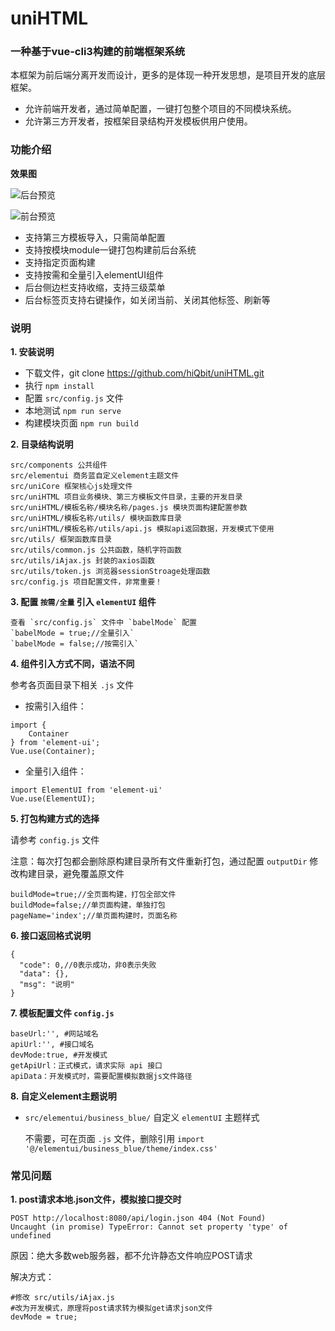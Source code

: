 # uniHTML
### 一种基于vue-cli3构建的前端框架系统
本框架为前后端分离开发而设计，更多的是体现一种开发思想，是项目开发的底层框架。

- 允许前端开发者，通过简单配置，一键打包整个项目的不同模块系统。
- 允许第三方开发者，按框架目录结构开发模板供用户使用。

### 功能介绍

**效果图**

![后台预览]()

![前台预览]()

* 支持第三方模板导入，只需简单配置
* 支持按模块module一键打包构建前后台系统
* 支持指定页面构建
* 支持按需和全量引入elementUI组件
* 后台侧边栏支持收缩，支持三级菜单
* 后台标签页支持右键操作，如关闭当前、关闭其他标签、刷新等

### 说明

**1. 安装说明**

* 下载文件，git clone https://github.com/hiQbit/uniHTML.git
* 执行 `npm install`
* 配置 `src/config.js` 文件
* 本地测试 `npm run serve`
* 构建模块页面 `npm run build`

**2. 目录结构说明**

```
src/components 公共组件
src/elementui 商务蓝自定义element主题文件
src/uniCore 框架核心js处理文件
src/uniHTML 项目业务模块、第三方模板文件目录，主要的开发目录
src/uniHTML/模板名称/模块名称/pages.js 模块页面构建配置参数
src/uniHTML/模板名称/utils/ 模块函数库目录
src/uniHTML/模板名称/utils/api.js 模拟api返回数据，开发模式下使用
src/utils/ 框架函数库目录
src/utils/common.js 公共函数，随机字符函数
src/utils/iAjax.js 封装的axios函数
src/utils/token.js 浏览器sessionStroage处理函数
src/config.js 项目配置文件，非常重要！
```

**3. 配置 `按需/全量` 引入 `elementUI` 组件**

    查看 `src/config.js` 文件中 `babelMode` 配置
    `babelMode = true;//全量引入`
    `babelMode = false;//按需引入`

**4. 组件引入方式不同，语法不同**

参考各页面目录下相关 `.js` 文件

* 按需引入组件：

```
import {
    Container
} from 'element-ui';
Vue.use(Container);
```

* 全量引入组件：

```
import ElementUI from 'element-ui'
Vue.use(ElementUI);
```

**5. 打包构建方式的选择**

请参考 `config.js` 文件

注意：每次打包都会删除原构建目录所有文件重新打包，通过配置 `outputDir` 修改构建目录，避免覆盖原文件

```
buildMode=true;//全页面构建，打包全部文件
buildMode=false;//单页面构建，单独打包
pageName='index';//单页面构建时，页面名称
```

**6. 接口返回格式说明**

```
{
  "code": 0,//0表示成功，非0表示失败
  "data": {},
  "msg": "说明"
}
```

**7. 模板配置文件 `config.js`**

```
baseUrl:'', #网站域名
apiUrl:'', #接口域名
devMode:true, #开发模式
getApiUrl：正式模式，请求实际 api 接口
apiData：开发模式时，需要配置模拟数据js文件路径
```

**8. 自定义element主题说明**

* `src/elementui/business_blue/` 自定义 `elementUI` 主题样式

    不需要，可在页面 `.js` 文件，删除引用 `import '@/elementui/business_blue/theme/index.css'`

### 常见问题

**1. post请求本地.json文件，模拟接口提交时**

```
POST http://localhost:8080/api/login.json 404 (Not Found)
Uncaught (in promise) TypeError: Cannot set property 'type' of undefined
```

原因：绝大多数web服务器，都不允许静态文件响应POST请求

解决方式：
```
#修改 src/utils/iAjax.js
#改为开发模式，原理将post请求转为模拟get请求json文件
devMode = true;
```